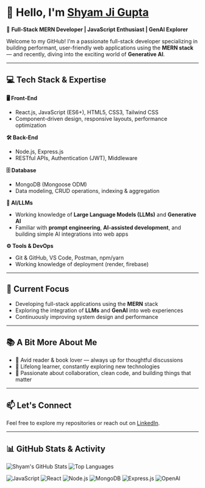 # 👋 Hello, I'm [Shyam Ji Gupta](https://shyamji-portfolio.web.app/)

🎯 **Full-Stack MERN Developer | JavaScript Enthusiast | GenAI Explorer**

Welcome to my GitHub! I'm a passionate full-stack developer specializing in building performant, user-friendly web applications using the **MERN stack** — and recently, diving into the exciting world of **Generative AI**.

---

## 💻 Tech Stack & Expertise

**🖥️ Front-End**
- React.js, JavaScript (ES6+), HTML5, CSS3, Tailwind CSS
- Component-driven design, responsive layouts, performance optimization

**🛠️ Back-End**
- Node.js, Express.js
- RESTful APIs, Authentication (JWT), Middleware

**🗄️ Database**
- MongoDB (Mongoose ODM)
- Data modeling, CRUD operations, indexing & aggregation

**🤖 AI/LLMs**
- Working knowledge of **Large Language Models (LLMs)** and **Generative AI**
- Familiar with **prompt engineering**, **AI-assisted development**, and building simple AI integrations into web apps

**⚙️ Tools & DevOps**
- Git & GitHub, VS Code, Postman, npm/yarn
- Working knowledge of deployment (render, firebase)

---

## 🚀 Current Focus
- Developing full-stack applications using the **MERN** stack
- Exploring the integration of **LLMs** and **GenAI** into web experiences
- Continuously improving system design and performance

---

## 📚 A Bit More About Me
- 📘 Avid reader & book lover — always up for thoughtful discussions
- 🧠 Lifelong learner, constantly exploring new technologies
- 🤝 Passionate about collaboration, clean code, and building things that matter

---

## 📫 Let's Connect
Feel free to explore my repositories or reach out on [LinkedIn](https://www.linkedin.com/in/shyam-ji-gupta/).

---

## 📊 GitHub Stats & Activity

![Shyam's GitHub Stats](https://github-readme-stats.vercel.app/api?username=capi20&show_icons=true&theme=tokyonight)
![Top Languages](https://github-readme-stats.vercel.app/api/top-langs/?username=capi20&layout=compact&theme=tokyonight)

![JavaScript](https://img.shields.io/badge/-JavaScript-F7DF1E?style=flat-square&logo=javascript&logoColor=black)
![React](https://img.shields.io/badge/-React-61DAFB?style=flat-square&logo=react&logoColor=white)
![Node.js](https://img.shields.io/badge/-Node.js-339933?style=flat-square&logo=node.js&logoColor=white)
![MongoDB](https://img.shields.io/badge/-MongoDB-47A248?style=flat-square&logo=mongodb&logoColor=white)
![Express.js](https://img.shields.io/badge/-Express.js-000000?style=flat-square&logo=express&logoColor=white)
![OpenAI](https://img.shields.io/badge/-Generative%20AI-412991?style=flat-square&logo=openai&logoColor=white)
